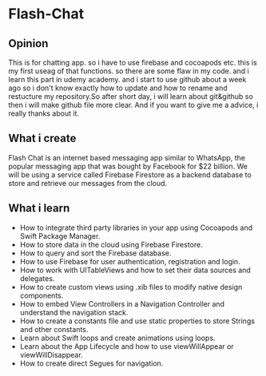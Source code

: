 # Flash-Chat

## Opinion

This is for chatting app. so i have to use firebase and cocoapods etc. this is my first useag of that functions. so there are some flaw in my code. and i learn this part in udemy academy. and i start to use github about a week ago so i don't know exactly how to update and how to rename and restucture my repository.So after short day, i will learn about git&github so then i will make github file more clear. And if you want to give me a advice, i really thanks about it.


## What i create

Flash Chat is an internet based messaging app similar to WhatsApp, the popular messaging app that was bought by Facebook for $22 billion. We will be using a service called Firebase Firestore as a backend database to store and retrieve our messages from the cloud. 

## What i learn

* How to integrate third party libraries in your app using Cocoapods and Swift Package Manager.
* How to store data in the cloud using Firebase Firestore.
* How to query and sort the Firebase database.
* How to use Firebase for user authentication, registration and login.
* How to work with UITableViews and how to set their data sources and delegates.
* How to create custom views using .xib files to modify native design components.
* How to embed View Controllers in a Navigation Controller and understand the navigation stack.
* How to create a constants file and use static properties to store Strings and other constants.
* Learn about Swift loops and create animations using loops.
* Learn about the App Lifecycle and how to use viewWillAppear or viewWillDisappear.
* How to create direct Segues for navigation.

